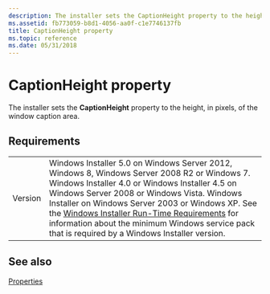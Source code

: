 ```yaml
---
description: The installer sets the CaptionHeight property to the height, in pixels, of the window caption area.
ms.assetid: fb773059-b8d1-4056-aa0f-c1e7746137fb
title: CaptionHeight property
ms.topic: reference
ms.date: 05/31/2018
---
```


# CaptionHeight property

The installer sets the **CaptionHeight** property to the height, in pixels, of the window caption area.

## Requirements



|                    |                                                                                                                                                                                                                                                                                                                                                                                                                                                  |
|--------------------|--------------------------------------------------------------------------------------------------------------------------------------------------------------------------------------------------------------------------------------------------------------------------------------------------------------------------------------------------------------------------------------------------------------------------------------------------|
| Version<br/> | Windows Installer 5.0 on Windows Server 2012, Windows 8, Windows Server 2008 R2 or Windows 7. Windows Installer 4.0 or Windows Installer 4.5 on Windows Server 2008 or Windows Vista. Windows Installer on Windows Server 2003 or Windows XP. See the [Windows Installer Run-Time Requirements](windows-installer-portal.md) for information about the minimum Windows service pack that is required by a Windows Installer version.<br/> |



## See also

<dl> <dt>

[Properties](properties.md)
</dt> </dl>

 

 





